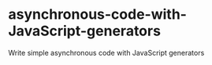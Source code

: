 # asynchronous-code-with-JavaScript-generators
Write simple asynchronous code with JavaScript generators
